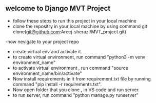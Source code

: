 
## welcome to Django MVT Project
- follow these steps to run this project in your local machine
- clone the repositry in your local machine by using command 
   git clone(git@github.com:Areej-sherazi/MVT_project.git)
  
-now nevigate to your project repo
- create virtual env and activate it.
- to create virtual environment, run command
  "python3 -m venv environment_name"
- to activate virtual environment , run command
  "source environment_name/bin/activate" 
- Now install requirements in it from requirement.txt file by running command 
"pip install -r requirements.txt".
- Now open folder that you clone , in VS code and run server.
- to run server, run command
  "python manage.py runserver"
  
